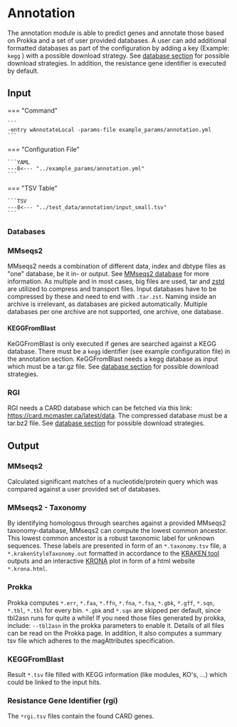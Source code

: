# Annotation

The annotation module is able to predict genes and annotate those based on Prokka and a set of user provided databases.
A user can add additional formatted databases as part of the configuration by adding a key (Example: `kegg` ) with 
a possible download strategy. See [database section](../pipeline_configuration.md#database-input-configuration) for possible download strategies.
In addition, the resistance gene identifier is executed by default.

## Input  

=== "Command"

    ```
    -entry wAnnotateLocal -params-file example_params/annotation.yml
    ```

=== "Configuration File"

    ```YAML
    ---8<--- "../example_params/annotation.yml"
    ```

=== "TSV Table"

    ```TSV
    ---8<--- "../test_data/annotation/input_small.tsv"
    ```

### Databases

### MMseqs2

MMseqs2 needs a combination of different data, index and dbtype files as "one" database, be it in- or output.
See [MMseqs2 database](https://github.com/soedinglab/mmseqs2/wiki#mmseqs2-database-format) for more information.
As multiple and in most cases, big files are used, tar and [zstd](https://github.com/facebook/zstd) are utilized to compress and transport files.
Input databases have to be compressed by these and need to end with `.tar.zst`. Naming inside an archive is irrelevant, as databases are picked automatically.
Multiple databases per one archive are not supported, one archive, one database.

#### KEGGFromBlast
KeGGFromBlast is only executed if genes are searched against a KEGG database. There must be a `kegg` identifier (see example configuration file) in the annotation section.
KeGGFromBlast needs a kegg database as input which must be a tar.gz file.
See [database section](../pipeline_configuration.md#database-input-configuration) for possible download strategies.

### RGI

RGI needs a CARD database which can be fetched via this link:  https://card.mcmaster.ca/latest/data.
The compressed database must be a tar.bz2 file. 
See [database section](../pipeline_configuration.md#database-input-configuration) for possible download strategies.

## Output

### MMseqs2

Calculated significant matches of a nucleotide/protein query which was compared against a user provided set of databases.

### MMseqs2 - Taxonomy

By identifying homologous through searches against a provided MMseqs2 taxonomy-database, MMseqs2 can compute the lowest common ancestor. 
This lowest common ancestor is a robust taxonomic label for unknown sequences.
These labels are presented in form of an `*.taxonomy.tsv` file, a `*.krakenStyleTaxonomy.out` formatted in accordance to the [KRAKEN tool](https://ccb.jhu.edu/software/kraken/) outputs and
an interactive [KRONA](https://github.com/marbl/Krona/wiki) plot in form of a html website `*.krona.html`.

### Prokka

Prokka computes `*.err`, `*.faa`, `*.ffn`, `*.fna`, `*.fsa`, `*.gbk`, `*.gff`, `*.sqn`, `*.tbl`, `*.tbl` for every bin.
`*.gbk` and `*.sqn` are skipped per default, since tbl2asn runs for quite a while! If you need those files generated by prokka, include:
`--tbl2asn` in the prokka parameters to enable it.
Details of all files can be read on the Prokka page.
In addition, it also computes a summary tsv file which adheres to the magAttributes specification.

### KEGGFromBlast

Result `*.tsv` file filled with KEGG information (like modules, KO's, ...) which could be linked to the input hits.
  
### Resistance Gene Identifier (rgi)

The `*rgi.tsv` files contain the found CARD genes.


